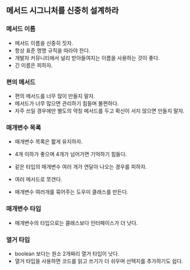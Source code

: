 ## 메서드 시그니처를 신중히 설계하라

### 메서드 이름

- 메서드 이름을 신중히 짓자. 
- 항상 표준 명명 규칙을 따라야 한다. 
- 개발자 커뮤니티에서 널리 받아들여지는 이름을 사용하는 것이 좋다. 
- 긴 이름은 피하자.



### 편의 메서드

- 편의 메서드를 너무 많이 만들지 말자.
- 메서드가 너무 많으면 관리하기 힘들며 불편하다.
- 자주 쓰일 경우에만 별도의 약칭 메서드를 두고 확신이 서지 않으면 만들지 말자.



### 매개변수 목록

- 매개변수 목록은 짧게 유지하자.

- 4개 이하가 좋으며 4개가 넘어가면 기억하기 힘들다.

- 같은 타입의 매개변수 여러 개가 연달아 나오는 경우를 피하자.

- 여러 메서드로 쪼갠다.

- 매개변수 여러개를 묶어주는 도우미 클래스를 만든다.

  

### 매개변수 타입

- 매개변수의 타입으로는 클래스보다 인터페이스가 더 낫다.



### 열거 타입

- boolean 보다는 원소 2개짜리 열거 타입이 낫다.
- 열거 타입을 사용하면 코드를 읽고 쓰기가 더 쉬우며 선택지를 추가하기도 쉽다.